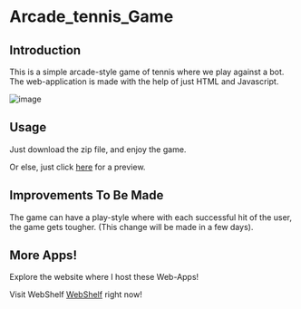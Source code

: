 # Arcade_tennis_Game

## **Introduction**
This is a simple arcade-style game of tennis where we play against a bot. The web-application is made with the help of just HTML and Javascript.

![image](https://user-images.githubusercontent.com/61109976/174336900-2824d7e2-4e21-49cf-8376-c4bbf120ba16.png)


## **Usage**
Just download the zip file, and enjoy the game.

Or else, just click <a href="https://rahulrajdixit.github.io/Webshelf/arcade_tennis.html">here</a> for a preview.


## **Improvements To Be Made**
The game can have a play-style where with each successful hit of the user, the game gets tougher. (This change will be made in a few days).


## **More Apps!**
Explore the website where I host these Web-Apps!

Visit WebShelf <a href="https://rahulrajdixit.github.io/Webshelf">WebShelf</a> right now!
